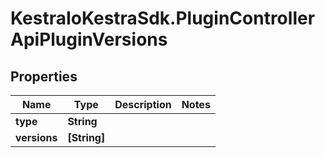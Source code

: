 # KestraIoKestraSdk.PluginControllerApiPluginVersions

## Properties

Name | Type | Description | Notes
------------ | ------------- | ------------- | -------------
**type** | **String** |  | 
**versions** | **[String]** |  | 


